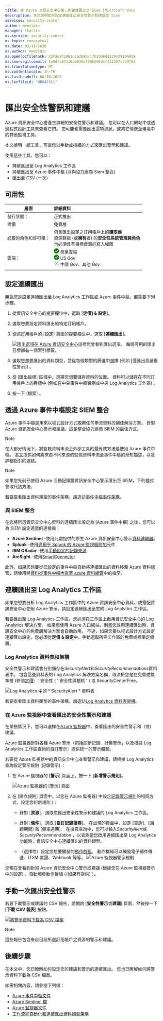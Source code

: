 ```yaml
---
title: 將 Azure 資訊安全中心警示和建議匯出至 Siem |Microsoft Docs
description: 本文說明如何設定連續匯出安全性警示和建議至 Siem
services: security-center
author: memildin
manager: rkarlin
ms.service: security-center
ms.topic: conceptual
ms.date: 03/13/2020
ms.author: memildin
ms.openlocfilehash: 3bfaa9f2961dca2b8b717b1506d112943910485a
ms.sourcegitcommit: 1a0dfa54116aa036af86bd95dcf322307cfb3f83
ms.translationtype: MT
ms.contentlocale: zh-TW
ms.lasthandoff: 08/10/2020
ms.locfileid: "88042311"
---
```

# <a name="export-security-alerts-and-recommendations"></a>匯出安全性警訊和建議

Azure 資訊安全中心會產生詳細的安全性警示和建議。 您可以在入口網站中或透過程式設計工具來查看它們。 您可能也需要匯出這項資訊，或將它傳送至環境中的其他監視工具。 

本文說明一組工具，可讓您以手動或持續的方式來匯出警示和建議。

使用這些工具，您可以：

* 持續匯出至 Log Analytics 工作區
* 持續匯出至 Azure 事件中樞 (以與協力廠商 Siem 整合) 
* 匯出至 CSV (一次) 



## <a name="availability"></a>可用性

|層面|詳細資料|
|----|:----|
|發行狀態：|正式推出|
|標價|免費層|
|必要的角色和許可權：|包含匯出設定之訂用帳戶上的**讀取器**<br>資源群組 (或**擁有**者) 的**安全性系統管理員角色**<br>也必須具有目標資源的寫入權限|
|雲端：|![是](./media/icons/yes-icon.png) 商業雲端<br>![是](./media/icons/yes-icon.png) US Gov<br>![否](./media/icons/no-icon.png) 中國 Gov，其他 Gov|
|||



## <a name="setting-up-a-continuous-export"></a>設定連續匯出

無論您是設定連續匯出至 Log Analytics 工作區或 Azure 事件中樞，都需要下列步驟。

1. 從資訊安全中心的提要欄位中，選取 [**定價] & 設定**]。

1. 選取您要設定資料匯出的特定訂用帳戶。
    
1. 從該訂用帳戶的 [設定] 頁面的提要欄位中，選取 [**連續匯出**]。

    [ ![ 匯出選項在 Azure 資訊安全中心](media/continuous-export/continuous-export-options-page.png)](media/continuous-export/continuous-export-options-page.png#lightbox)這裡您會看到匯出選項。 每個可用的匯出目標都有一個索引標籤。 

1. 選取您想要匯出的資料類型，並從每個類型的篩選中選擇 (例如 [僅匯出高嚴重性警示]) 。

1. 從 [匯出目標] 區域中，選擇您想要儲存資料的位置。 資料可以儲存在不同訂用帳戶上的目標中 (例如在中央事件中樞實例或中央 Log Analytics 工作區) 。

1. 按一下 [檔案] 。



## <a name="configuring-siem-integration-via-azure-event-hubs"></a>透過 Azure 事件中樞設定 SIEM 整合

Azure 事件中樞是用來以程式設計方式取用任何串流資料的絕佳解決方案。 針對 Azure 資訊安全中心警示和建議，這是整合協力廠商 SIEM 的最佳方式。

> [!NOTE]
> 在大部分情況下，將監視資料串流至外部工具的最有效方法是使用 Azure 事件中樞。 [本文](https://docs.microsoft.com/azure/azure-monitor/platform/stream-monitoring-data-event-hubs)提供如何將來自不同來源的監視資料串流至事件中樞的簡短描述，以及詳細指引的連結。

> [!NOTE]
> 如果您先前已使用 Azure 活動記錄將資訊安全中心警示匯出至 SIEM，下列程式會取代該方法。

若要查看匯出資料類型的事件架構，請造訪[事件中樞事件架構](https://aka.ms/ASCAutomationSchemas)。


### <a name="to-integrate-with-a-siem"></a>與 SIEM 整合 

在您將所選資訊安全中心資料的連續匯出設定為 [Azure 事件中樞] 之後，您可以為 SIEM 設定適當的連接器：

* **Azure Sentinel** -使用此處提供的原生 Azure 資訊安全中心警示[資料連線器](https://docs.microsoft.com/azure/sentinel/connect-azure-security-center)。
* **Splunk** -使用[適用于 Splunk 的 Azure 監視器附加](https://github.com/Microsoft/AzureMonitorAddonForSplunk/blob/master/README.md)元件
* **IBM QRadar** -使用[手動設定的記錄來源](https://www.ibm.com/support/knowledgecenter/SS42VS_DSM/com.ibm.dsm.doc/t_dsm_guide_microsoft_azure_enable_event_hubs.html)
* **ArcSight** –使用[SmartConnector](https://community.microfocus.com/t5/ArcSight-Connectors/SmartConnector-for-Microsoft-Azure-Monitor-Event-Hub/ta-p/1671292)

此外，如果您想要從已設定的事件中樞自動將連續匯出的資料移至 Azure 資料總管，請使用將[資料從事件中樞內嵌至 azure 資料總管](https://docs.microsoft.com/azure/data-explorer/ingest-data-event-hub)中的指示。



## <a name="continuous-export-to-a-log-analytics-workspace"></a>連續匯出至 Log Analytics 工作區

如果您想要分析 Log Analytics 工作區中的 Azure 資訊安全中心資料，或搭配資訊安全中心使用 Azure 警示，請設定連續匯出至您的 Log Analytics 工作區。

若要匯出至 Log Analytics 工作區，您必須在工作區上啟用資訊安全中心的 Log Analytics 解決方案。 如果您使用 Azure 入口網站，則當您啟用連續匯出時，資訊安全中心的免費層解決方案會自動啟用。 不過，如果您要以程式設計方式設定連續匯出設定，您必須從**定價 & 設定**中，手動選取所需工作區的免費或標準定價層。  

### <a name="log-analytics-tables-and-schemas"></a>Log Analytics 資料表和架構

安全性警示和建議會分別儲存在*SecurityAlert*和*SecurityRecommendations*資料表中。 包含這些資料表的 Log Analytics 解決方案名稱，取決於您是在免費或標準層 (參閱[定價](security-center-pricing.md)) ：安全性 ( ' 安全性與稽核 ' ) 或 SecurityCenterFree。

![Log Analytics 中的 * SecurityAlert * 資料表](./media/continuous-export/log-analytics-securityalert-solution.png)

若要查看匯出資料類型的事件架構，請造訪[Log Analytics 資料表架構](https://aka.ms/ASCAutomationSchemas)。

###  <a name="view-exported-security-alerts-and-recommendations-in-azure-monitor"></a>在 Azure 監視器中查看匯出的安全性警示和建議

在某些情況下，您可以選擇在[Azure 監視器](https://docs.microsoft.com/azure/azure-monitor/platform/alerts-overview)中，查看匯出的安全性警示和（或）建議。 

Azure 監視器針對各種 Azure 警示（包括診斷記錄、計量警示，以及根據 Log Analytics 工作區查詢的自訂警示）提供統一的警示體驗。

若要從 Azure 監視器中的資訊安全中心查看警示和建議，請根據 Log Analytics 查詢設定警示規則 (記錄警示) ：

1. 在 Azure 監視器的 [**警示**] 頁面上，按一下 [**新增警示規則**]。

    ![Azure 監視器的 [警示] 頁面](./media/continuous-export/azure-monitor-alerts.png)

1. 在 [建立規則] 頁面中，以您在 Azure 監視器) 中設定[記錄警示規則](https://docs.microsoft.com/azure/azure-monitor/platform/alerts-unified-log)的相同方式，設定您的新規則 (：

    * 針對 [**資源**]，選取您匯出安全性警示和建議的 Log Analytics 工作區。

    * 針對 [**條件**]，選取 [**自訂記錄搜尋**]。 在出現的頁面中，設定 [查詢]、[回顧期間] 和 [頻率週期]。 在搜尋查詢中，您可以輸入*SecurityAlert*或*SecurityRecommendation* ，以查詢當您啟用連續匯出至 Log Analytics 功能時，資訊安全中心連續匯出的資料類型。 
    
    * （選擇性）設定您想要觸發的[動作群組](https://docs.microsoft.com/azure/azure-monitor/platform/action-groups)。 動作群組可以觸發電子郵件傳送、ITSM 票證、Webhook 等等。
    ![Azure 監視器警示規則](./media/continuous-export/azure-monitor-alert-rule.png)

您現在會看到新的 Azure 資訊安全中心警示或建議 (根據您在 Azure 監視器警示中的設定) ，自動觸發動作群組 (（如果有提供) ）。

## <a name="manual-one-time-export-of-security-alerts"></a>手動一次匯出安全性警示

若要下載警示或建議的 CSV 報告，請開啟 [**安全性警示**或**建議**] 頁面，然後按一下 [**下載 CSV 報表**] 按鈕。

[![將警示資料下載為 CSV 檔案](media/continuous-export/download-alerts-csv.png)](media/continuous-export/download-alerts-csv.png#lightbox)

> [!NOTE]
> 這些報告包含來自目前所選訂用帳戶之資源的警示和建議。

## <a name="next-steps"></a>後續步驟

在本文中，您已瞭解如何設定您的建議和警示的連續匯出。 您也已瞭解如何將警示資料下載為 CSV 檔案。 

如需相關內容，請參閱下列檔： 

- [Azure 事件中樞文件](https://docs.microsoft.com/azure/event-hubs/)
- [Azure Sentinel 檔](https://docs.microsoft.com/azure/sentinel/)
- [Azure 監視器文件](https://docs.microsoft.com/azure/azure-monitor/)
- [工作流程自動化和連續匯出資料類型架構](https://aka.ms/ASCAutomationSchemas)
